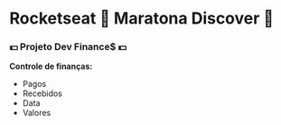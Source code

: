 # Rocketseat :rocket: Maratona Discover :rocket:



### :dollar: Projeto Dev Finance$  :dollar:

**Controle de finanças:**

- Pagos
- Recebidos
- Data
- Valores



